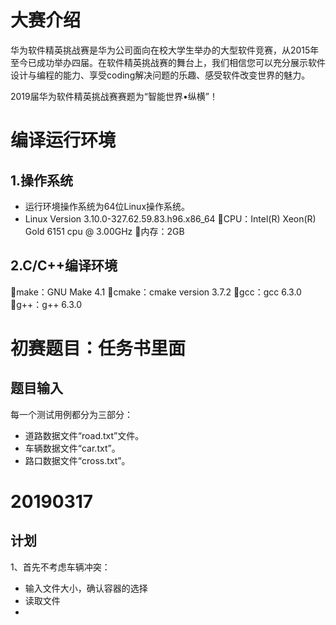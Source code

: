 # 大赛介绍
华为软件精英挑战赛是华为公司面向在校大学生举办的大型软件竞赛，从2015年至今已成功举办四届。在软件精英挑战赛的舞台上，我们相信您可以充分展示软件设计与编程的能力、享受coding解决问题的乐趣、感受软件改变世界的魅力。

2019届华为软件精英挑战赛赛题为“智能世界•纵横”！

# 编译运行环境
## 1.操作系统
- 运行环境操作系统为64位Linux操作系统。
- Linux Version 3.10.0-327.62.59.83.h96.x86_64
CPU：Intel(R) Xeon(R) Gold 6151 cpu @ 3.00GHz
内存：2GB
## 2.C/C++编译环境
make：GNU Make 4.1
cmake：cmake version 3.7.2
gcc：gcc 6.3.0
g++：g++ 6.3.0


# 初赛题目：任务书里面
## 题目输入
每一个测试用例都分为三部分：
- 道路数据文件“road.txt”文件。
- 车辆数据文件“car.txt”。
- 路口数据文件“cross.txt”。



# 20190317
## 计划
1、首先不考虑车辆冲突：
- 输入文件大小，确认容器的选择
- 读取文件
- 














